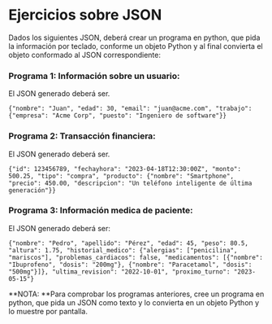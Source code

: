 # Ejercicios sobre JSON

Dados los siguientes JSON, deberá crear un programa en python, que pida la información por teclado, conforme un objeto Python y al final convierta el objeto conformado al JSON correspondiente: 

### Programa 1: Información sobre un usuario: 

El JSON generado deberá ser.

```
{"nombre": "Juan", "edad": 30, "email": "juan@acme.com", "trabajo": {"empresa": "Acme Corp", "puesto": "Ingeniero de software"}}
```

### Programa 2: Transacción financiera:

El JSON generado deberá ser.

```
{"id": 123456789, "fechayhora": "2023-04-18T12:30:00Z", "monto": 500.25, "tipo": "compra", "producto": {"nombre": "Smartphone", "precio": 450.00, "descripcion": "Un teléfono inteligente de última generación"}}
```

### Programa 3: Información medica de paciente:

El JSON generado deberá ser:

```
{"nombre": "Pedro", "apellido": "Pérez", "edad": 45, "peso": 80.5, "altura": 1.75, "historial_medico": {"alergias": ["penicilina", "mariscos"], "problemas_cardiacos": false, "medicamentos": [{"nombre": "Ibuprofeno", "dosis": "200mg"}, {"nombre": "Paracetamol", "dosis": "500mg"}]}, "ultima_revision": "2022-10-01", "proximo_turno": "2023-05-15"}
```

**NOTA: **Para comprobar los programas anteriores, cree un programa en python, que pida un JSON como texto y lo convierta en un objeto Python y lo muestre por pantalla.



​	
